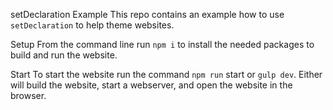 setDeclaration Example
This repo contains an example how to use `setDeclaration` to help theme websites.

Setup
From the command line run `npm i` to install the needed packages to build and run the website.

Start
To start the website run the command `npm run` start or `gulp dev`. Either will build the website, start a webserver, and open the website in the browser.
